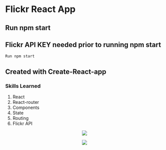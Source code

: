 # Flickr React App

## Run npm start

## Flickr API KEY needed prior to running npm start
```
Run npm start
```
## Created with Create-React-app

### Skills Learned
1. React
2. React-router
3. Components
4. State
5. Routing
6. Flickr API


<p align="center">
<img src="https://user-images.githubusercontent.com/6277603/46420293-90dc4d00-c6e4-11e8-9e3e-5f02f048c511.png">
</p>

<p align="center">
<img src="https://user-images.githubusercontent.com/6277603/46420294-90dc4d00-c6e4-11e8-907b-9e932dd8e97a.png">
</p>
